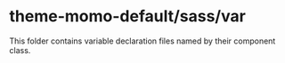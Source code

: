 # theme-momo-default/sass/var

This folder contains variable declaration files named by their component class.
